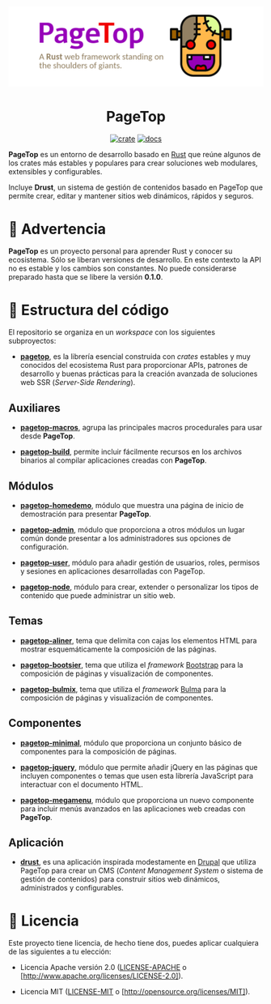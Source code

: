 <div align="center">

  <img src="https://raw.githubusercontent.com/manuelcillero/pagetop/main/banner-pagetop.png" />

  <h1>PageTop</h1>

  [![crate](https://img.shields.io/crates/v/pagetop.svg)](https://crates.io/crates/pagetop)
  [![docs](https://docs.rs/pagetop/badge.svg)](https://docs.rs/pagetop)

</div>

**PageTop** es un entorno de desarrollo basado en [Rust](https://www.rust-lang.org/es/) que reúne
algunos de los crates más estables y populares para crear soluciones web modulares, extensibles y
configurables.

Incluye **Drust**, un sistema de gestión de contenidos basado en PageTop que permite crear, editar y
mantener sitios web dinámicos, rápidos y seguros.


# 🚧 Advertencia

**PageTop** es un proyecto personal para aprender Rust y conocer su ecosistema. Sólo se liberan
versiones de desarrollo. En este contexto la API no es estable y los cambios son constantes. No
puede considerarse preparado hasta que se libere la versión **0.1.0**.


# 📂 Estructura del código

El repositorio se organiza en un *workspace* con los siguientes subproyectos:

* **[pagetop](https://github.com/manuelcillero/pagetop/tree/main/pagetop)**, es la librería esencial
  construida con *crates* estables y muy conocidos del ecosistema Rust para proporcionar APIs,
  patrones de desarrollo y buenas prácticas para la creación avanzada de soluciones web SSR
  (*Server-Side Rendering*).

## Auxiliares

* **[pagetop-macros](https://github.com/manuelcillero/pagetop/tree/main/pagetop-macros)**, agrupa
  las principales macros procedurales para usar desde **PageTop**.

* **[pagetop-build](https://github.com/manuelcillero/pagetop/tree/main/pagetop-build)**, permite
  incluir fácilmente recursos en los archivos binarios al compilar aplicaciones creadas con
  **PageTop**.

## Módulos

* **[pagetop-homedemo](https://github.com/manuelcillero/pagetop/tree/main/pagetop-homedemo)**,
  módulo que muestra una página de inicio de demostración para presentar **PageTop**.

* **[pagetop-admin](https://github.com/manuelcillero/pagetop/tree/main/pagetop-admin)**, módulo que
  proporciona a otros módulos un lugar común donde presentar a los administradores sus opciones de
  configuración.

* **[pagetop-user](https://github.com/manuelcillero/pagetop/tree/main/pagetop-user)**, módulo para
  añadir gestión de usuarios, roles, permisos y sesiones en aplicaciones desarrolladas con PageTop.

* **[pagetop-node](https://github.com/manuelcillero/pagetop/tree/main/pagetop-node)**, módulo para
  crear, extender o personalizar los tipos de contenido que puede administrar un sitio web.

## Temas

* **[pagetop-aliner](https://github.com/manuelcillero/pagetop/tree/main/pagetop-aliner)**, tema que
  delimita con cajas los elementos HTML para mostrar esquemáticamente la composición de las páginas.

* **[pagetop-bootsier](https://github.com/manuelcillero/pagetop/tree/main/pagetop-bootsier)**, tema
  que utiliza el *framework* [Bootstrap](https://getbootstrap.com/) para la composición de páginas y
  visualización de componentes.

* **[pagetop-bulmix](https://github.com/manuelcillero/pagetop/tree/main/pagetop-bulmix)**, tema que
  utiliza el *framework* [Bulma](https://bulma.io/) para la composición de páginas y visualización
  de componentes.

## Componentes

* **[pagetop-minimal](https://github.com/manuelcillero/pagetop/tree/main/pagetop-minimal)**, módulo
  que proporciona un conjunto básico de componentes para la composición de páginas.

* **[pagetop-jquery](https://github.com/manuelcillero/pagetop/tree/main/pagetop-jquery)**, módulo
  que permite añadir jQuery en las páginas que incluyen componentes o temas que usen esta librería
  JavaScript para interactuar con el documento HTML.​

* **[pagetop-megamenu](https://github.com/manuelcillero/pagetop/tree/main/pagetop-megamenu)**,
  módulo que proporciona un nuevo componente para incluir menús avanzados en las aplicaciones web
  creadas con **PageTop**.

## Aplicación

* **[drust](https://github.com/manuelcillero/pagetop/tree/main/drust)**, es una aplicación
  inspirada modestamente en [Drupal](https://www.drupal.org) que utiliza PageTop para crear un CMS
  (*Content Management System* o sistema de gestión de contenidos) para construir sitios web
  dinámicos, administrados y configurables.


# 📜 Licencia

Este proyecto tiene licencia, de hecho tiene dos, puedes aplicar cualquiera de las siguientes a tu
elección:

* Licencia Apache versión 2.0
  ([LICENSE-APACHE](https://github.com/manuelcillero/pagetop/blob/main/LICENSE-APACHE) o
  [http://www.apache.org/licenses/LICENSE-2.0]).

* Licencia MIT
  ([LICENSE-MIT](https://github.com/manuelcillero/pagetop/blob/main/LICENSE-MIT) o
  [http://opensource.org/licenses/MIT]).
